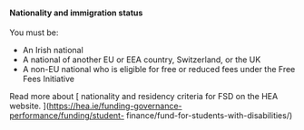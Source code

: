 ####  Nationality and immigration status

You must be:

  * An Irish national 
  * A national of another EU or EEA country, Switzerland, or the UK 
  * A non-EU national who is eligible for free or reduced fees under the Free Fees Initiative 

Read more about [ nationality and residency criteria for FSD on the HEA
website. ](https://hea.ie/funding-governance-performance/funding/student-
finance/fund-for-students-with-disabilities/)
